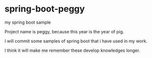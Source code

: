 # spring-boot-peggy
my spring boot sample

Project name is peggy, because this year is the year of pig.

I will commit some samples of spring boot that i have used in my work. 

I think it will make me remember these develop knowledges longer.
